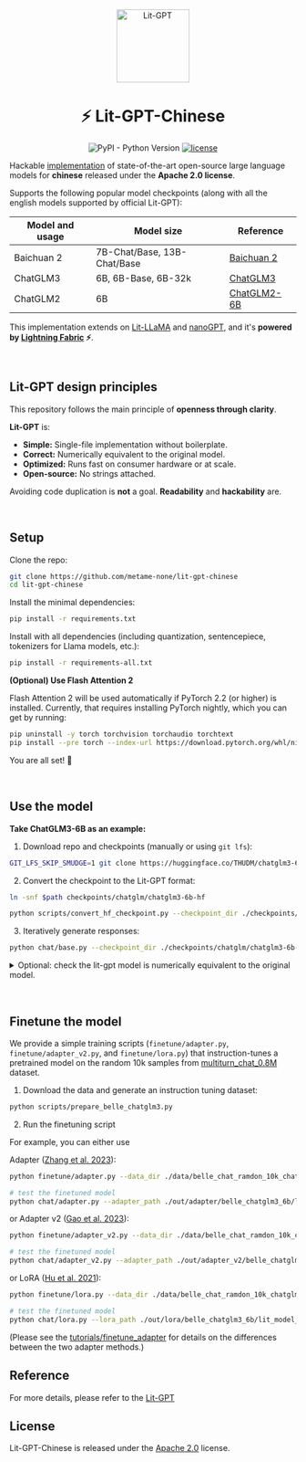 <div align="center">
<img src="https://pl-public-data.s3.amazonaws.com/assets_lightning/LitStableLM_Badge.png" alt="Lit-GPT" width="128"/>

# ⚡ Lit-GPT-Chinese

<!--
<p align="center">
  <a href="https://www.lightning.ai/">Lightning.ai</a> •
  <a href="https://lightning.ai/docs/pytorch/stable/">PyTorch Lightning</a> •
  <a href="https://lightning.ai/docs/fabric/stable/">Fabric</a>
</p>
-->

![PyPI - Python Version](https://img.shields.io/pypi/pyversions/pytorch-lightning) [![license](https://img.shields.io/badge/License-Apache%202.0-blue.svg)](https://github.com/Lightning-AI/lit-stablelm/blob/master/LICENSE) 

</div>


<!-- # ⚡ Lit-GPT-Chinese -->

Hackable [implementation](lit_gpt/model.py) of state-of-the-art open-source large language models for **chinese** released under the **Apache 2.0 license**.

Supports the following popular model checkpoints (along with all the english models supported by official Lit-GPT):

| Model and usage                                                                   | Model size                               | Reference                                                                                        |
|-----------------------------------------------------------------------------------|------------------------------------------|--------------------------------------------------------------------------------------------------|
| Baichuan 2                                | 7B-Chat/Base, 13B-Chat/Base | [Baichuan 2](https://github.com/baichuan-inc/Baichuan2)                                         |
| ChatGLM3                                 | 6B, 6B-Base, 6B-32k | [ChatGLM3](https://github.com/THUDM/ChatGLM3)                                         |
| ChatGLM2                                 | 6B | [ChatGLM2-6B](https://github.com/THUDM/ChatGLM2-6B)                                         |


This implementation extends on [Lit-LLaMA](https://github.com/lightning-AI/lit-llama) and [nanoGPT](https://github.com/karpathy/nanoGPT), and it's **powered by [Lightning Fabric](https://lightning.ai/docs/fabric/stable/) ⚡**.

&nbsp;

## Lit-GPT design principles

This repository follows the main principle of **openness through clarity**.

**Lit-GPT** is:

- **Simple:** Single-file implementation without boilerplate.
- **Correct:** Numerically equivalent to the original model.
- **Optimized:** Runs fast on consumer hardware or at scale.
- **Open-source:** No strings attached.

Avoiding code duplication is **not** a goal. **Readability** and **hackability** are.

&nbsp;

## Setup

Clone the repo:

```bash
git clone https://github.com/metame-none/lit-gpt-chinese
cd lit-gpt-chinese
```

Install the minimal dependencies:

```bash
pip install -r requirements.txt
```

Install with all dependencies (including quantization, sentencepiece, tokenizers for Llama models, etc.):

```bash
pip install -r requirements-all.txt
```

**(Optional) Use Flash Attention 2**

Flash Attention 2 will be used automatically if PyTorch 2.2 (or higher) is installed.
Currently, that requires installing PyTorch nightly, which you can get by running:

```bash
pip uninstall -y torch torchvision torchaudio torchtext
pip install --pre torch --index-url https://download.pytorch.org/whl/nightly/cu121
```

You are all set! 🎉

&nbsp;

## Use the model

**Take ChatGLM3-6B as an example:**

1. Download repo and checkpoints (manually or using `git lfs`):
```bash
GIT_LFS_SKIP_SMUDGE=1 git clone https://huggingface.co/THUDM/chatglm3-6b $path
```
2. Convert the checkpoint to the Lit-GPT format:
```bash
ln -snf $path checkpoints/chatglm/chatglm3-6b-hf

python scripts/convert_hf_checkpoint.py --checkpoint_dir ./checkpoints/chatglm/chatglm3-6b-hf
```
3. Iteratively generate responses:
```bash
python chat/base.py --checkpoint_dir ./checkpoints/chatglm/chatglm3-6b-hf  --precision "16-true"
```

<details>
<summary> Optional: check the lit-gpt model is numerically equivalent to the original model. </summary>

- make the following changes to the original model (modeling_chatglm.py):

```diff
-@torch.jit.script
+# @torch.jit.script
 def apply_rotary_pos_emb(x: torch.Tensor, rope_cache: torch.Tensor) -> torch.Tensor:
```
- check the model difference:

```bash
CUDA_VISIBLE_DEVICES=0,1 python tests/test_chatglm3.py model_diff ./checkpoints/chatglm/chatglm3-6b-hf
```

</details>

&nbsp;

## Finetune the model

We provide a simple training scripts (`finetune/adapter.py`, `finetune/adapter_v2.py`, and `finetune/lora.py`) that instruction-tunes a pretrained model on the random 10k samples from [multiturn_chat_0.8M](https://huggingface.co/datasets/BelleGroup/multiturn_chat_0.8M) dataset.

1. Download the data and generate an instruction tuning dataset:

```bash
python scripts/prepare_belle_chatglm3.py
```

2. Run the finetuning script

For example, you can either use

Adapter ([Zhang et al. 2023](https://arxiv.org/abs/2303.16199)):

```bash
python finetune/adapter.py --data_dir ./data/belle_chat_ramdon_10k_chatglm3 --checkpoint_dir ./checkpoints/chatglm/chatglm3-6b-hf --out_dir out/adapter/belle_chatglm3_6b --precision "bf16-true"

# test the finetuned model
python chat/adapter.py --adapter_path ./out/adapter/belle_chatglm3_6b/lit_model_adapter_finetuned.pth --checkpoint_dir ./checkpoints/chatglm/chatglm3-6b-hf --precision "16-true"
```

or Adapter v2 ([Gao et al. 2023](https://arxiv.org/abs/2304.15010)):

```bash
python finetune/adapter_v2.py --data_dir ./data/belle_chat_ramdon_10k_chatglm3 --checkpoint_dir ./checkpoints/chatglm/chatglm3-6b-hf --out_dir out/adapter_v2/belle_chatglm3_6b --precision "bf16-true"

# test the finetuned model
python chat/adapter_v2.py --adapter_path ./out/adapter_v2/belle_chatglm3_6b/lit_model_adapter_finetuned.pth --checkpoint_dir ./checkpoints/chatglm/chatglm3-6b-hf --precision "16-true"
```

or LoRA ([Hu et al. 2021](https://arxiv.org/abs/2106.09685)):

```bash
python finetune/lora.py --data_dir ./data/belle_chat_ramdon_10k_chatglm3 --checkpoint_dir ./checkpoints/chatglm/chatglm3-6b-hf --out_dir out/lora/belle_chatglm3_6b --precision "16-true"

# test the finetuned model
python chat/lora.py --lora_path ./out/lora/belle_chatglm3_6b/lit_model_lora_finetuned.pth --checkpoint_dir ./checkpoints/chatglm/chatglm3-6b-hf  --precision "16-true"
```

(Please see the [tutorials/finetune_adapter](tutorials/finetune_adapter.md) for details on the differences between the two adapter methods.)

## Reference

For more details, please refer to the [Lit-GPT](https://github.com/Lightning-AI/lit-gpt)

## License

Lit-GPT-Chinese is released under the [Apache 2.0](https://github.com/Lightning-AI/lit-gpt/blob/main/LICENSE) license.
